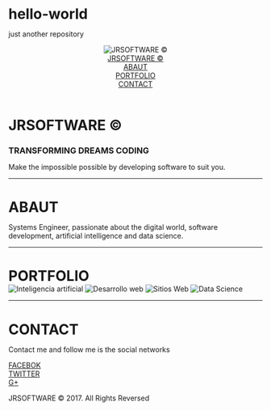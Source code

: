 # hello-world
just another repository
<!DOCTYPE html>
<html>
<head>
<style>
           * {
  margin: 0;
  padding: 0;
}

body {
  background: whiter;  
}

.container-fluid {
  overflow-wrap: break-word;
}

  header {
    wihtd: 100%;
    height: 50px;
}

    .navegar {
      background:orange;
      top:-20px;
      position: absolute;
      left:0;
      right:0;
      wihtd: 100%;
      margin: 20px auto;
      text-align: center;
      position: fixed;
}

      #icono {
        margin: 3px;
        width: 60px;
        height: 60px;
        border-radius: 50%;
}

      .well {
        text-align:center;
        /*border:2px solid red;*/
        margin:3px 20px 3px 10px;
        padding:5px 10px 5px 10px;        
        display: inline-block;
}

        .well:hover {
          background: #2980b9;  
}

      .navegar a {
        color: white;
        font-weight: bold;
        text-decoration: none;
}

 .cuerpo {
  verflow-wrap: break-word;
}

    #wrapper {
      text-align:center;
      background:white/*url('http://bene.com/pics/office-furniture/executive/bene/al/Al-Management-02.jpg') no-repeat*/;
      height:0; /* altura cero */
      background-size:100%;
      /*display: block;*/
      padding-bottom: 40%; /* (altura/anchura)*100 */ 
}

      #wrapper h1 {
        font:normal 60pt Arial;
        color:#FFFFFF;
        margin: 15px;
        text-shadow: 0 1px 0 #ccc, 
          0 2px 0 #c9c9c9, 
          0 3px 0 #bbb,
          0 4px 0 #b9b9b9,
          0 5px 0 #aaa,
          0 6px 1px rgba(0,0,0,.1),
          0 0 5px rgba(0,0,0,.1),
          0 1px 3px rgba(0,0,0,.3),
          0 3px 5px rgba(0,0,0,.2),
          0 5px 10px rgba(0,0,0,.25),
          0 10px 10px rgba(0,0,0,.2),
          0 20px 20px rgba(0,0,0,.15); 
}

      #wrapper h3 {
        font-weight: bold;
        color: white;
        text-shadow: 5px 5px 5px #aaa;
}

      #wrapper p {
        font-weight: bold;
        color: white;
        text-shadow: 5px 5px 5px #aaa;
}

    .autor {
      text-align: center;
      verflow-wrap: break-word;
}

      #abaut {
        font-weight: bold;
}

      .autor p {
        font-weight: bold;
}

    .experiencia {
      verflow-wrap: break-word;
      text-align:center;
}

      #portfolio {
        font-weight: bold;
}

      .imgabaut {
        width: 300px;
        height: 300px;
        margin: 5px;
        border-radius: 10px;
}

    .fondocont {
      background:orange;
}

      .contactos{
        verflow-wrap: break-word;
        text-align:center;  
}

      #contact {
        font-weight: bold;
        color: white;
}

      .contactos p {
        font-weight: bold; 
}

        .botonred {
          font-weight: bold;
          text-decoration: none;
          background: black;
          margin: 3px 20px 3px 10px;
          border: 2px solid orange;
          border-radius: 8px;
          padding: 3px 3px 3px 3px;
          verflow-wrap: break-word;
          display: inline-block;
}

          .botonred a {
            text-decoration: none;
            color:orange;
}

  #foot p {
    font-weight: bold;
    background: black;
    color: white;
    text-align:center;
} 
</style>
</head>
<body>
<div class="container-fluid" >
  <header>
    <nav class="navegar"><img id="icono" src="http://estaticos.muyinteresante.es/uploads/images/article/566560d25bafe8a163dc683a/inteligencia-robots_0.jpg" alt="JRSOFTWARE ©"></img>
      <div class="well" id="autor">
        <a href="#home">
          JRSOFTWARE ©
        </a>
      </div>
      <div class="well">
        <a href="#abaut">
          ABAUT
        </a>
      </div>
      <div class="well">
        <a href="#portfolio">
          PORTFOLIO
        </a>
      </div>
      <div class="well">
        <a href="#contact">
          CONTACT
        </a>
      </div>
   </nav>
 </header>
 <div clase="cuerpo">
   <div class="jrsoft" id="wrapper">
     <h1 id="home">JRSOFTWARE ©</h1>
     <h3>TRANSFORMING DREAMS CODING</h3>
     <p>Make the impossible possible by developing software to suit you.</p>
   </div>
   <hr>
   <div class="autor">
     <h1 id="abaut">ABAUT</h1>
     <p>Systems Engineer, passionate about the digital world, software development, artificial intelligence and data science.</p>
     </div>     
   <hr>
   <div class="experiencia">
     <h1 id="portfolio">PORTFOLIO</h1>
     <div id="fotos">
       <img class="imgabaut" src="http://estaticos.muyinteresante.es/uploads/images/article/566560d25bafe8a163dc683a/inteligencia-robots_0.jpg" alt="Inteligencia artificial"></img>
       <img class="imgabaut" src="http://inmerzo.com/wp-content/uploads/2013/02/dise%C3%B1o-web-inmerzo1.png" alt="Desarrollo web"></img>
       <img class="imgabaut" src="http://centricug.com/wp-content/uploads/2016/12/services_banner.png" alt="Sitios Web"></img>
      <img class="imgabaut" src="https://www.study.monash/__data/assets/image/0010/363097/Data-Science-Education-at-Monash-Monash-University.jpg" alt="Data Science"></img>
     </div>
   </div>
   <hr>
   <div class="fondocont">
     <div class="contactos">
     <h1 id="contact">CONTACT</h1>
     <p>Contact me and follow me is the social networks</p>
     <div class="botonred">
       <a  target="_blank" href="https://www.facebook.com/jorge.a.regino">
         FACEBOK
       </a>
     </div>
     <div class="botonred">
       <a target="_blank" href="https://twitter.com/jorlam89">
         TWITTER
       </a>       
     </div>
     <div class="botonred">
       <a target="_blank" href="https://plus.google.com/104439522618445333071">
         G+
       </a>       
     </div>
   </div>
   </div>
  </div>
</div>
<footter id="foot"><p>JRSOFTWARE © 2017. All Rights Reversed</p></footter>
</body>
</html>
